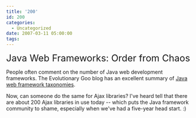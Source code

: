 ```yaml
---
title: '200'
id: 200
categories:
  - Uncategorized
date: 2007-03-11 05:00:00
tags:
---
```


<span style="font-size:180%;">Java Web Frameworks: Order from Chaos</span>

People often comment on the number of Java web development frameworks. The Evolutionary Goo blog has an excellent summary of [Java web framework taxonomies](http://evolutionarygoo.com/blog/?p=94).

Now, can someone do the same for Ajax libraries? I've heard tell that there are about 200 Ajax libraries in use today -- which puts the Java framework community to shame, especially when we've had a five-year head start. :)